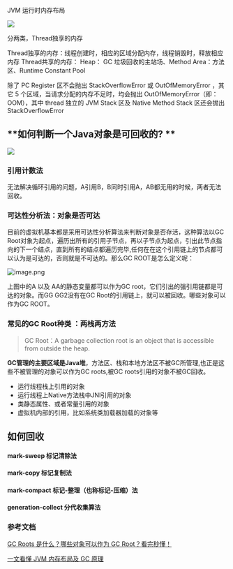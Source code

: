 JVM 运行时内存布局

![](https://static001.infoq.cn/resource/image/b4/62/b4ff890142874a6cbef1ad7a80eb7462.png)

分两类，Thread独享的内存

Thread独享的内存：线程创建时，相应的区域分配内存，线程销毁时，释放相应内存
Thread共享的内存： Heap： GC 垃圾回收的主站场、Method Area：方法区、Runtime Constant Pool

除了 PC Register 区不会抛出 StackOverflowError 或 OutOfMemoryError ，其它 5 个区域，当请求分配的内存不足时，均会抛出 OutOfMemoryError（即：OOM），其中 thread 独立的 JVM Stack 区及 Native Method Stack 区还会抛出 StackOverflowError

## **如何判断一个Java对象是可回收的? **

![](https://static001.infoq.cn/resource/image/e3/71/e36c624e8b4300775123f95a34b86571.png)

###  引用计数法  

无法解决循环引用的问题，A引用B，B同时引用A，AB都无用的时候，两者无法回收。

### 可达性分析法：对象是否可达

目前的虚拟机基本都是采用可达性分析算法来判断对象是否存活，这种算法以GC Root对象为起点，遍历出所有的引用子节点，再以子节点为起点，引出此节点指向的下一个结点，直到所有的结点都遍历完毕,任何在在这个引用链上的节点都可以认为是可达的，否则就是不可达的。那么GC ROOT是怎么定义呢：

![image.png](https://p3-juejin.byteimg.com/tos-cn-i-k3u1fbpfcp/aa9caf1956c34223b36b87f21ed8d6ef~tplv-k3u1fbpfcp-watermark.image?)

上图中的A 以及 AA的静态变量都可以作为GC root，它们引出的强引用链都是可达的对象。而GG GG2没有在GC Root的引用链上，就可以被回收。哪些对象可以作为GC ROOT。

### 常见的GC Root种类 ：两栈两方法 

> GC Root：A garbage collection root is an object that is accessible from outside the heap. 

**GC管理的主要区域是Java堆**，方法区、栈和本地方法区不被GC所管理,也正是这些不被管理的对象可以作为GC roots,被GC roots引用的对象不被GC回收。

* 运行线程栈上引用的对象
* 运行线程上Native方法栈中JNI引用的对象
* 类静态属性、或者常量引用的对象
* 虚拟机内部的引用，比如系统类加载器加载的对象等

## 如何回收

#### mark-sweep 标记清除法
#### mark-copy 标记复制法
#### mark-compact 标记-整理（也称标记-压缩）法
#### generation-collect 分代收集算法 


### 参考文档

[GC Roots 是什么？哪些对象可以作为 GC Root？看完秒懂！](https://blog.csdn.net/weixin_38007185/article/details/108093716)


[一文看懂 JVM 内存布局及 GC 原理](https://www.infoq.cn/article/3wyretkqrhivtw4frmr3)